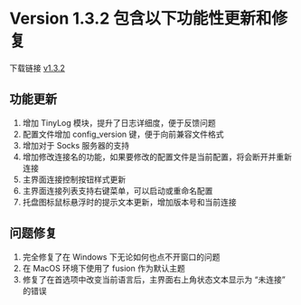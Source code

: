 # Version 1.3.2 包含以下功能性更新和修复

下载链接 [v1.3.2](https://github.com/lhy0403/Qv2ray/releases/tag/v1.3.2)

## 功能更新

1. 增加 TinyLog 模块，提升了日志详细度，便于反馈问题
2. 配置文件增加 config_version 键，便于向前兼容文件格式
3. 增加对于 Socks 服务器的支持
4. 增加修改连接名的功能，如果要修改的配置文件是当前配置，将会断开并重新连接
5. 主界面连接控制按钮样式更新
6. 主界面连接列表支持右键菜单，可以启动或重命名配置
7. 托盘图标鼠标悬浮时的提示文本更新，增加版本号和当前连接

## 问题修复

1. 完全修复了在 Windows 下无论如何也点不开窗口的问题
2. 在 MacOS 环境下使用了 fusion 作为默认主题
3. 修复了在首选项中改变当前语言后，主界面右上角状态文本显示为 “未连接” 的错误
